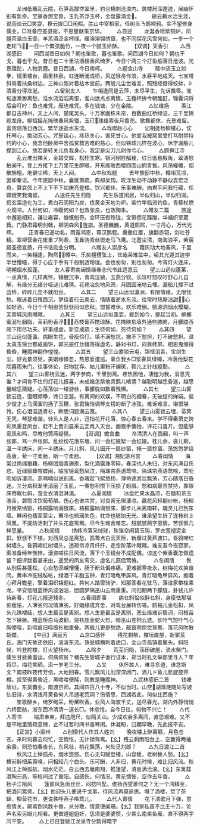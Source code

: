 <!-- { "loadSidebar": true } -->
　　龙洲低蘸乱云隈，石笋高撑空翠里，钓台横刺沧浪内。筑楼居深遁迹，展幽怀别有新奇。宝篆香燃宝兽，玉乳茶浮玉杯，金盘露滴金。
　　耕云耨水治生涯，说雨谈云□笑耍，撩云拨□□闲暇。胜山中宰相家，任树头ㄋ鹊啼鸦。实不望修身儒业，□准备应差县衙，不思量献策京华。
　　△自述
　　龙涎香喷紫铜炉，凤髓茶温白玉壶，羊羔酒泛金杯绿。暖溶溶锦绣窟，也不同探花风雪何如。一步一个走轮飞，一日一个繁弦脆竹，一夜一个腻玉娇酥。
　　【双调】天香引
　　△西湖感旧
　　问西湖昔日如何？朝也笙歌，暮也笙歌。问西湖今日如何？朝也干戈，暮也干戈。昔日也二十里沽酒楼香风绮罗，今日个两三个打鱼船落日沧波。光景蹉跎，人物消磨。昔日西湖，今日南柯。
　　△题金山寺
　　砥中流玉立如拳，镜里楼台，画里林泉。虹连断浦成桥，风送轻舟作浪，水吞平地成天。七宝塔斜倚着扶桑树边，三神山刚对着枯木堂前。两般儿尘世难言，照残经借得蛟蚌，清香分得龙涎。
　　△留别友人
　　乍相逢同是云萍，未尽平生，先诉飘零。淮甸迷渺渺离愁，淮水流滔滔离恨，淮山远点点离情。玉薤杯拚今朝酩酊，锦囊词将后会叮咛：鱼也难凭，雁也难凭。多在钱塘，少在金陵。
　　△忆维扬
　　羡江都自古神州，天上人间，楚尾吴头。十万家画栋朱帘，百数曲红桥绿沼，三千里锦缆龙舟。柳招摇花掩映春风紫骝，玉玎珠络索夜月香兜。歌舞都休，光景难留。富贵随落日西沉，繁华逐逝水东流。
　　△戏赠赵心心
　　记相逢杨柳楼心，仗托琴心，挑动芳心。咒誓铭心，疼热关心，害死甘心。他爱我被窝里受打骂耐禁持约的小心，我念他卧房中舍孤贫救苦难的慈心。但似铁球儿样在波心，休学漏船儿撑到江心。恁若是转关儿负我身心，我定是尖刀儿剜你亏心。
　　△题舜江寺
　　乱云堆出禅关，金碧交辉，松桂生寒。银河倒挂觚棱，红日低悬殿角，翠涛怒拍阑干。登上方接下土万里花生醉眼，开东阁敞西楼四围山拥青鬟。风荡幢幡，烟散旃檀。地僻尘稀，天上人间。
　　△中秋戏题
　　去年旅邸中秋，樽俎荒凉，罢却秦讴。今年旅邸中秋，囊箧萧疏，典却吴钩。叹浮生动不动静不静似袁宏泛舟，算哀弦上不上下不下如庚亮登楼。饮兴都休，乐事难酬，向君平问我行藏，任嫦娥笑我淹留。
　　△送任先生归隐
　　先生乐道闲居，半似归山，半似归湖。捣玄霜造化为工，煮白石阴阳为炭，炼黄金天地为炉。紫竹竿临流钓鱼，青藜杖燃火观书。人世何如，冷暖何如？也效张良，也效陶朱。
　　△赠友二篇
　　旅途中邂逅相知，谦让雍容，慷慨魁奇。金环压辔玲珑，宝带攒花蹀躞，华裾织翠葳蕤。门静肃霜明剑戟，柳阴森风旌旗。圣德巍巍，黄道熙熙，一寸丹心，万代光辉。
　　正青春已遂功名，雨露鸿恩，霄汉鹏程。纛撒红厘，旗翻赤羽，剑吐苍精。翠柳营金花帐重ブ列鼎，玉鼻驹青丝辔走马飞鹰。北塞尘清，南海浪平，紫宸殿圣德宣扬，丹书诰勋业分明。
　　△赠友人崇彦名
　　葭灰动大地春风，千里而来，一笑相逢。陶然樽中。乐矣檀槽弦上，优哉枭雉盆中。韬其光遁其迹学半世懵幢，得于心应于手有千般剔透玲珑。会也匆匆，别也匆匆。今宵灯火连床，明朝烟水孤蓬。
　　友人客寄南闽情缘眷恋代书此适意云
　　望三山远似蓬莱，一点真情，几样离怀。锦鲤沉书，青鸾泣镜，玉燕分钗。长叹吁短叹吁舒心儿自解，有缘分无缘分哑谜儿难猜。花艳冶忽地风筛，月团圆淹地云埋。漏船儿撑不过蓝桥，碎砖儿垒不就阳台。
　　△其二
　　望三山远似瀛洲，有限情缘，无限忧愁。眼迷着日残西沉，梦绕着行云南去，情随着逝水东流。往常时热厮沾甜心如好酒，今日个干相思苦恹恹闷似悲秋。盟誓难休，欢乐难酬。桃源洞烟水模糊，芙蓉城风雨飕飕。
　　△其三
　　望三山远似蓬壶，捱到如今，提起当初。槟榔蜜涎吐胭脂，茉莉粉香浮，荔枝膏茶搅琼酥。花掩映东墙外通些肺腑，月朦胧西厢下用尽功夫。好事成虚，新变成疏；生待何如，死待何如？
　　△其四
　　望三山远似蓬瀛，病眼生花，骨瘦伶仃。填不满愁坑，撇不下愁担，打不破愁担。温太真玉镜台都成画饼，郭元振红丝幔落得虚名。静对书灯，闷靠帏屏。相思鬼缠得昏昏，睡魔神翻作惶惶。
　　△其五
　　望三山雾锁云屯，锦惬消香，宝剑生尘。好光景须臾，美姻缘倏忽，热恩爱逡巡。辜负我乡□浆春风绿樽，冷落他梨花院暮雨朱门。往事休论，旧物犹存。帕儿里粉汗斓斑，鞋儿上针线殷勤。
　　△其六
　　望三山雾绕云迷，两字参商，千里别离。疼热因他，凄惶为我，消息凭谁？才问肯不住的灯花儿报喜，未成婚怎禁他灵鹊儿喳谪？越聪明越恁昏迷，越思量越恁猜疑。心荡荡似一缕游丝，事朦胧如数着残棋。
　　△其七
　　望三山雾锁云连，饿眼频睁，馋口空涎。有离间的欢娱，不明白的姻眷，无破绽的婵娟。裴少俊才上马滴溜的扬了玉鞭，张君瑞恰调琴支楞的断了冰弦。难诉难言，堪恨堪怜。伤心泪湿透青衫，断肠词题满云笺。
　　△其八
　　望三山雾锁云埋，帚箕无凭，琴瑟难谐。转头人是人非，迅指花开花落，惊心春去春来。学不得秦萧史跨彩凤重登凤台，赶不上晋刘晨采云芝再入天台。画眉手慵抬，评花口羞开。但能够鸾凤和鸣，尽教他莺燕疑猜。
　　【双调】蟾宫曲
　　冷清清人在西厢，叫一声张郎，骂一声张郎。乱纷纷花落东墙，问一会红娘絮一会红娘。枕儿余，衾儿剩，温一半绣床，间一半绣床。月儿斜，风儿细开一扇纱窗，掩一扇抄窗。荡悠悠梦绕高唐，萦一寸柔肠，断一寸柔肠。
　　【双调】湘妃游月宫
　　△春闺情
　　海棠过雨绵狼藉，杨柳团烟青旖旎，梨化滴露珠零碎。春深也人未归，对东风满目伤悲。近绿窗蜂喧蝶闹，临宝镜鸾愁凤泣，隔珠帘燕语莺啼。隔珠帘燕语莺啼，莺呖呖如诉凄凉。燕喃喃似说别离。香魂趁飞絮悠扬，薄命逐游丝飘荡，芳心随落日昏迷。三分病积渐里消磨了玉肌，一春愁积攒下压损了蛾眉。愁和病最苦禁持，靠银床倦眼乜斜，湿金衣清泪淋漓。
　　△夏闺情
　　冰盘贮果水晶凉，石髓和茶玉液香，碧筒注饮葡萄酿。伤心也谁共赏，对良宵无限凄凉。藕花风轻翻纱帐，杨柳月微笼绣窗，梧桐露响滴银床。梧桐露响滴银床，脚步儿未离南轩，魂灵儿已到东墙。屏闲也翡翠蒙尘，簟冷也琉璃失色，枕空也琥珀无光。谁承望生折了连枝树上凤凰，不提防活刺了并头花底鸳鸯。尽今生难舍难忘。甜腻腻两字恩情，苦恹恹几样思量。
　　△秋闺情
　　绣帏冷落采绒球，珠箔空闲碧玉钩，罗衣宽褪泥金扣。恹恹不下楼，对西凤总是离愁。孤鹜点白云天际，新雁过黄芦渡口，昏鸦啼红树墙头。昏鸦啼红树墙头，透疏帘凉月纤纤，走空阶落叶飕飕。难支吾今夜寂寥，索准备经年憔悴。漫咨嗟往日风流，落下个玉镜台不成配偶，谅这个紫香囊怎做遗留？细评跋着甚来由，遥受的凤友鸾交，虚名儿燕侣莺俦。
　　△冬闺情
　　鬓从别后甚蓬松，心自愁添越懵懂，肠于断处偏疼痛。更难捱寒夜永，树梅花欢笑谁同。黄串冷驼绒毡帐，绿酒干羊脂玉钟，青灯暗龟甲屏风。青灯暗龟甲屏风，痴着心拜月瞻星，擎着泪织锦题红。共何人踏雪骑驴，知那答看花驻马，落谁家攀桂乘龙。平安信阻蓝桥风波汹汹，团圆梦隔巫山云雨重重。问归期两下朦胧，卦钱儿许待新春，灯花儿报道残冬。
　　△春闺即事
　　病乜斜恰似醉乜斜，身瘦怯那堪影瘦怯，人薄劣何况情薄劣。好姻缘成弃舍，对鸾台展转伤嗟。鹤袖儿金松扣，凤头儿珠褪结，想人生最苦是离别。想人生是最苦是离别，恶业缘难诉情词，闷根苗怎下锹撅。掩蓝桥白马波翻，烧袄庙金蛇火烈，暗巫山苍狗云遮。长吁气短吁气心胸哽噎，新啼痕旧啼痕衫袖重叠。两般儿更是愁绝，敲窗雨惊觉鸳鸯，落花风吹散胡蝶。
　　【中吕】满庭芳
　　△京口感怀
　　残花剩柳，摧垣废屋，新冢荒丘。海门天堑还依旧，滚滚东流。铁瓮城横刺着虎口，金山寺高镇着鳌头。斜阳候，吟登舵楼，灯火望扬州。
　　△除夕
　　荒芜旧隐，荡田破屋，流水柴门。儒生甘捱黄齑运，何病何贫？楮先生管城子谁行证本，郑当时孔文举那里寻人？年将尽，梅花笑晒，添一岁老三分。
　　△又
　　休怀故人，难寻东道，谁念斯文？南枝昨夜传芳信，大地回春。雪儿飘风儿刮深深闭门，酒儿ド鱼儿脍旋旋开樽。投至得黄昏近，黑喽喽便盹，则敢是睡魔神。
　　△武林感旧二首
　　钱塘故址，东吴霸业，南渡京师。其间四百八十寺，不似当时。山空湖潋滟随处写坡仙旧诗，水清浅月黄昏何人吊逋老荒祠？伤情思，西湖若此，何似比西施？
　　笙歌醉乡，绮罗绚采，粉黛吹香。业风人海波千丈，送尽春光。湖内外静悄悄六桥面舫，浙东西冷清清一道长□。休悲怆，自今日往，何物不兴亡！
　　△代人寄书
　　端肃奉柬，拜违咫尺，似隔关山。少成欢会多离间，直恁艰难。又不是平地里情疏意懒，止不过暂时间书废琴闲。休凝盼，归期早晚，先此报平安。
　　【正宫】小梁州
　　△别情代人作其人姓刘
　　晚妆楼上醉离觞，月色苍苍。来时何暮去何忙，空惆怅，无计锁鸳鸯。【幺】残云剩雨阳台上，空赢得两袖余香。则恐怕春夜长，东风壮，桃花飘荡，何处觅刘郎？
　　△九日渡江二首
　　秋风江上棹孤舟，烟水悠悠。伤心无句赋登楼，山容瘦，老树替人愁。【幺】樽前醉把茱萸嗅，问相知几个白头。乐可酬，人非旧，黄花时候，难比旧风流。秋风江上棹孤航，烟水茫茫。白云西去雁南翔，推篷望，清思满沧浪。【幺】东篱载酒陶元亮，等档间过了重阳。自感伤。何情况，黄花惆怅，空作去年香。
　　△扬子江阻风
　　篷窗风急雨丝丝，闷捻吟髭。维扬西望渺何之？无一个鸿鳞至，把酒问篙师。【幺】他迎头儿便说干戈事，待风流再莫追思。塌了酒楼，焚了茶肆，柳营花市，更说甚呼燕子唤莺儿。
　　△代人寄情
　　花下清歌月下弹，意惹情关。颠鸾倒凤数十番，从分散，情意便阑珊。【幺】我家私虽不比王十万，论声名索另眼儿相看。更做道姐姐奸，恁须是婆婆惯，少甚么南来鱼雁，直不得两字问平安。
　　△上已日登姚江龙泉寺分韵得暗字
